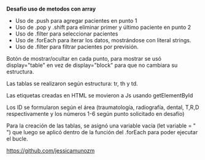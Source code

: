 **Desafio uso de metodos con array**

- Uso de .push para agregar pacientes en punto 1
- Uso de .pop y .shift para eliminar primer y último paciente en punto 2
- Uso de .filter para seleccionar pacientes
- Uso de .forEach para iterar los datos, mostrándose con literal strings.
- Uso de .filter para filtrar pacientes por previsión.

Botón de mostrar/ocultar en cada punto, para mostrar se usó display="table" en vez de display="block" para que no cambiara su estructura.

Las tablas se realizaron según estructura: tr, th y td.

Las etiquetas creadas en HTML se movieron a Js usando getElementById

Los ID se formularon según el área (traumatología, radiografía, dental, T,R,D respectivamente y los números 1-6 según punto solicitado en desafío)

Para la creación de las tablas, se asignó una variable vacía (let variable = " ") que luego se aplicó dentro de la función del .forEach para poder ejecutar el bucle.

https://github.com/jessicamunozm